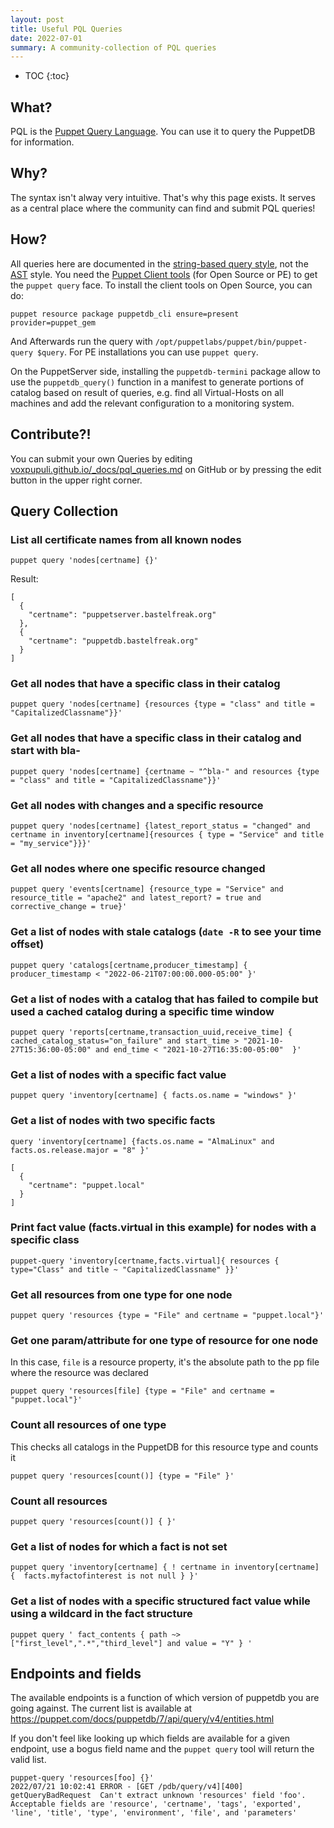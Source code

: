 ```yaml
---
layout: post
title: Useful PQL Queries
date: 2022-07-01
summary: A community-collection of PQL queries
---
```


* TOC
{:toc}

## What?

PQL is the [Puppet Query Language](https://puppet.com/docs/puppetdb/latest/api/query/examples-pql.html). You can use it to query the PuppetDB for information.

## Why?

The syntax isn't alway very intuitive. That's why this page exists. It serves as a central place where the community can find and submit PQL queries!

## How?

All queries here are documented in the [string-based query style](https://puppet.com/docs/puppetdb/7/api/query/v4/pql.html), not the [AST](https://puppet.com/docs/puppetdb/7/api/query/v4/ast.html) style. You need the [Puppet Client tools](https://puppet.com/docs/puppetdb/7/pdb_client_tools.html) (for Open Source or PE) to get the `puppet query` face. To install the client tools on Open Source, you can do:

```
puppet resource package puppetdb_cli ensure=present provider=puppet_gem
```

And Afterwards run the query with `/opt/puppetlabs/puppet/bin/puppet-query $query`. For PE installations you can use `puppet query`.

On the PuppetServer side, installing the `puppetdb-termini` package allow to use the `puppetdb_query()` function in a manifest to generate portions of catalog based on result of queries, e.g. find all Virtual-Hosts on all machines and add the relevant configuration to a monitoring system.

## Contribute?!

You can submit your own Queries by editing [voxpupuli.github.io/_docs/pql_queries.md](https://github.com/voxpupuli/voxpupuli.github.io/blob/master/_docs/pql_queries.md) on GitHub or by pressing the edit button in the upper right corner.

## Query Collection

### List all certificate names from all known nodes

```
puppet query 'nodes[certname] {}'
```

Result:

```
[
  {
    "certname": "puppetserver.bastelfreak.org"
  },
  {
    "certname": "puppetdb.bastelfreak.org"
  }
]
```

### Get all nodes that have a specific class in their catalog

```
puppet query 'nodes[certname] {resources {type = "class" and title = "CapitalizedClassname"}}'
```

### Get all nodes that have a specific class in their catalog and start with bla-

```
puppet query 'nodes[certname] {certname ~ "^bla-" and resources {type = "class" and title = "CapitalizedClassname"}}'
```

### Get all nodes with changes and a specific resource

```
puppet query 'nodes[certname] {latest_report_status = "changed" and certname in inventory[certname]{resources { type = "Service" and title = "my_service"}}}'
```

### Get all nodes where one specific resource changed

```
puppet query 'events[certname] {resource_type = "Service" and resource_title = "apache2" and latest_report? = true and corrective_change = true}'
```

### Get a list of nodes with stale catalogs (`date -R` to see your time offset)

```
puppet query 'catalogs[certname,producer_timestamp] {  producer_timestamp < "2022-06-21T07:00:00.000-05:00" }'
```

### Get a list of nodes with a catalog that has failed to compile but used a cached catalog during a specific time window

```
puppet query 'reports[certname,transaction_uuid,receive_time] { cached_catalog_status="on_failure" and start_time > "2021-10-27T15:36:00-05:00" and end_time < "2021-10-27T16:35:00-05:00"  }'
```

### Get a list of nodes with a specific fact value

```
puppet query 'inventory[certname] { facts.os.name = "windows" }'
```

### Get a list of nodes with two specific facts

```
query 'inventory[certname] {facts.os.name = "AlmaLinux" and facts.os.release.major = "8" }'
```

```
[
  {
    "certname": "puppet.local"
  }
]
```

### Print fact value (facts.virtual in this example) for nodes with a specific class

```
puppet-query 'inventory[certname,facts.virtual]{ resources { type="Class" and title ~ "CapitalizedClassname" }}'
```

### Get all resources from one type for one node

```
puppet query 'resources {type = "File" and certname = "puppet.local"}'
```

### Get one param/attribute for one type of resource for one node

In this case, `file` is a resource property, it's the absolute path to the pp file where the resource was declared

```
puppet query 'resources[file] {type = "File" and certname = "puppet.local"}'
```

### Count all resources of one type

This checks all catalogs in the PuppetDB for this resource type and counts it

```
puppet query 'resources[count()] {type = "File" }'
```

### Count all resources

```
puppet query 'resources[count()] { }'
```

### Get a list of nodes for which a fact is not set

```
puppet query 'inventory[certname] { ! certname in inventory[certname] {  facts.myfactofinterest is not null } }'
```

### Get a list of nodes with a specific structured fact value while using a wildcard in the fact structure

```
puppet query ' fact_contents { path ~> ["first_level",".*","third_level"] and value = "Y" } '
```

## Endpoints and fields
The available endpoints is a function of which version of puppetdb you are going against. The current list is available at https://puppet.com/docs/puppetdb/7/api/query/v4/entities.html

If you don't feel like looking up which fields are available for a given endpoint, use a bogus field name and the `puppet query` tool will return the valid list.

```
puppet-query 'resources[foo] {}'
2022/07/21 10:02:41 ERROR - [GET /pdb/query/v4][400] getQueryBadRequest  Can't extract unknown 'resources' field 'foo'. Acceptable fields are 'resource', 'certname', 'tags', 'exported', 'line', 'title', 'type', 'environment', 'file', and 'parameters'
```
